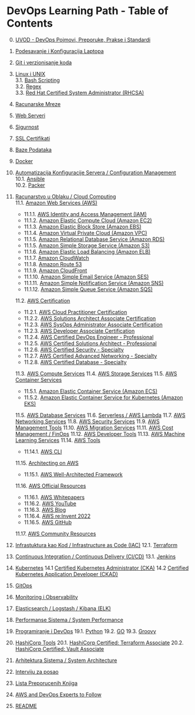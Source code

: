 # DevOps Learning Path - Table of Contents

0. [UVOD - DevOps Pojmovi, Preporuke, Prakse i Standardi](/devops-learning-path/devops-practices.md)   
1. [Podesavanje i Konfiguracija Laptopa](/devops-learning-path/your-laptop-setup.md)  
2. [Git i verzionisanje koda](/devops-learning-path/git.md)  
3. [Linux i UNIX](/devops-learning-path/linux-unix.md)   
3.1. [Bash Scripting](/devops-learning-path/bash-scripting.md)  
3.2. [Regex](/devops-learning-path/regex.md)  
3.3. [Red Hat Certified System Administrator (RHCSA)](/devops-learning-path/rhcsa.md)  
4. [Racunarske Mreze](/devops-learning-path/networking.md)  
5. [Web Serveri](/devops-learning-path/web-servers.md)  
6. [Sigurnost](/devops-learning-path/security.md)  
7. [SSL Certifikati](/devops-learning-path/ssl.md)  
8. [Baze Podataka](/devops-learning-path/databases.md)  
9. [Docker](/devops-learning-path/docker.md)  
10. [Automatizacija Konfiguracije Servera / Configuration Management](/devops-learning-path/configuration-management.md)  
10.1. [Ansible](/devops-learning-path/ansible.md)  
10.2. [Packer](/devops-learning-path/packer.md)  
11. [Racunarstvo u Oblaku / Cloud Computing](/devops-learning-path/cloud-computing.md)  
  11.1. [Amazon Web Services (AWS)](/aws/aws.md)  
    - 11.1.1. [AWS Identity and Access Management (IAM)](/aws/aws-service-notes/iam.md)  
    - 11.1.2. [Amazon Elastic Compute Cloud (Amazon EC2)](/aws/aws-service-notes/ec2.md)  
    - 11.1.3. [Amazon Elastic Block Store (Amazon EBS)](/aws/aws-service-notes/ebs.md)  
    - 11.1.4. [Amazon Virtual Private Cloud (Amazon VPC)](/aws/aws-service-notes/vpc.md)  
    - 11.1.5. [Amazon Relational Database Service (Amazon RDS)](/aws/aws-service-notes/rds.md)  
    - 11.1.5. [Amazon Simple Storage Service (Amazon S3)](/aws/aws-service-notes/s3.md)  
    - 11.1.6. [Amazon Elastic Load Balancing (Amazon ELB)](/aws/aws-service-notes/elb.md)  
    - 11.1.7. [Amazon CloudWatch](/aws/aws-service-notes/cloudwatch.md)  
    - 11.1.8. [Amazon Route 53](/aws/aws-service-notes/route53.md)  
    - 11.1.9. [Amazon CloudFront](/aws/aws-service-notes/cloudfront.md)  
    - 11.1.10. [Amazon Simple Email Service (Amazon SES)](/aws/aws-service-notes/ses.md)  
    - 11.1.11. [Amazon Simple Notification Service (Amazon SNS)](/aws/aws-service-notes/sns.md)  
    - 11.1.12. [Amazon Simple Queue Service (Amazon SQS)](/aws/aws-service-notes/sqs.md)  

    11.2. [AWS Certification](/aws/aws-certification/aws-certification.md)  
    - 11.2.1. [AWS Cloud Practitioner Certification](/aws/aws-certification/aws-cloud-practitioner.md)  
    - 11.2.2. [AWS Solutions Architect Associate Certification](/aws/aws-certification/aws-saa.md)   
    - 11.2.3. [AWS SysOps Administrator Associate Certification](/aws/aws-certification/aws-sysops.md)  
    - 11.2.3. [AWS Developer Associate Certification](/aws/aws-certification/aws-developer.md)  
    - 11.2.4. [AWS Certified DevOps Engineer - Professional](/aws/aws-certification/aws-devops-pro.md)  
    - 11.2.5. [AWS Certified Solutions Architect - Professional](/aws/aws-certification/aws-sa-pro.md)
    - 11.2.6. [AWS Certified Security - Specialty](/aws/aws-certification/aws-security-specialty.md)
    - 11.2.7. [AWS Certified Advanced Networking - Specialty](/aws/aws-certification/aws-advanced-networking-specialty.md)
    - 11.2.8. [AWS Certified Database - Specialty](/aws/aws-certification/aws-database-specialty.md)

    11.3. [AWS Compute Services](/aws/aws-compute-services.md)
    11.4. [AWS Storage Services](/aws/aws-storage.md)
    11.5. [AWS Container Services](/aws/aws-container-services.md)
    - 11.5.1. [Amazon Elastic Container Service (Amazon ECS)](/aws/aws-container-services/ecs.md)
    - 11.5.2. [Amazon Elastic Container Service for Kubernetes (Amazon EKS)](/aws/aws-container-services/eks.md)

    11.5. [AWS Database Services](/aws/aws-database-services.md)
    11.6. [Serverless / AWS Lambda](/aws/aws-serverless.md)
    11.7. [AWS Networking Services](/aws/aws-networking-services.md)
    11.8. [AWS Security Services](/aws/aws-security-services.md)
    11.9. [AWS Management Tools](/aws/aws-management-tools.md)
    11.10. [AWS Migration Services](/aws/aws-migration-services.md)
    11.11. [AWS Cost Management / FinOps](/aws/aws-cost-management.md)
    11.12. [AWS Developer Tools](/aws/aws-developer-tools.md)
    11.13. [AWS Machine Learning Services](/aws/aws-machine-learning-services.md)
    11.14. [AWS Tools](/aws/aws-tools.md)
    - 11.14.1. [AWS CLI](/aws/aws-tools/aws-cli.md)

    11.15. [Architecting on AWS](/aws/aws-architecting.md)
     - 11.15.1. [AWS Well-Architected Framework](/aws/aws-well-architected-framework.md)

    11.16. [AWS Official Resources](/aws/aws-official-resources.md)
     - 11.16.1. [AWS Whitepapers](/aws/aws-whitepapers.md)
     - 11.16.2. [AWS YouTube](/aws/aws-youtube.md)
     - 11.16.3. [AWS Blog](/aws/aws-blog.md)
     - 11.16.4. [AWS re:Invent 2022](/aws/re-invent-2022.md)
     - 11.16.5. [AWS GitHub](/aws/aws-github.md)

    11.17. [AWS Community Resources](/aws/aws-community-ressources.md)

12. [Infrastuktura kao Kod / Infrastructure as Code (IAC)](/devops-learning-path/infrastructure-as-code.md)
12.1. [Terraform](/devops-learning-path/terraform.md)
13. [Continuous Integration / Continuous Delivery (CI/CD)](/devops-learning-path/ci-cd.md)
13.1. [Jenkins](/devops-learning-path/jenkins.md)
14. [Kubernetes](/devops-learning-path/kubernetes.md)
14.1 [Certified Kubernetes Administrator (CKA)](/devops-learning-path/kubernetes/k8-cka.md)
14.2 [Certified Kubernetes Application Developer (CKAD)](/devops-learning-path/kubernetes/k8-ckad.md)
15. [GitOps](/devops-learning-path/gitops.md)
16. [Monitoring i Observability](/devops-learning-path/monitoring.md)
17. [Elasticsearch / Logstash / Kibana (ELK)](/devops-learning-path/elk.md)
18. [Performanse Sistema / System Performance](/devops-learning-path/system-performance.md)
19. [Programiranje i DevOps](/devops-learning-path/programming.md)
19.1. [Python](/devops-learning-path/python.md)
19.2. [GO](/devops-learning-path/go.md)
19.3. [Groovy](/devops-learning-path/groovy.md)
20. [HashiCorp Tools](/devops-learning-path/hashicorp-tools.md)
20.1. [HashiCorp Certified: Terraform Associate](/devops-learning-path/hashicorp-certifications/terraform-associate.md)
20.2. [HashiCorp Certified: Vault Associate](/devops-learning-path/hashicorp-certifications/vault-associate.md)
21. [Arhitektura Sistema / System Architecture](/devops-learning-path/system-architecture.md)
22. [Interviju za posao](/devops-learning-path/interview-process.md)
22. [Lista Preporucenih Knjiga](/books.md)
23. [AWS and DevOps Experts to Follow](/devops-learning-path/aws-devops-experts-to-follow.md)
24. [README](/README.md)
